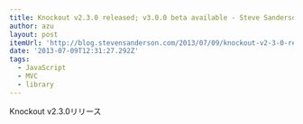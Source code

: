 ```yaml
---
title: Knockout v2.3.0 released; v3.0.0 beta available - Steve Sanderson’s blog - As seen on YouTube™
author: azu
layout: post
itemUrl: 'http://blog.stevensanderson.com/2013/07/09/knockout-v2-3-0-released-v3-0-0-beta-available/'
date: '2013-07-09T12:31:27.292Z'
tags:
  - JavaScript
  - MVC
  - library
---
```

Knockout v2.3.0リリース
